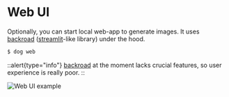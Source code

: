 # Web UI

Optionally, you can start local web-app to generate images. It uses [backroad](https://backroad.sudomakes.art/) ([streamlit](https://streamlit.io/)-like library) under the hood.

```bash
$ dog web
```

::alert{type="info"}
  [backroad](https://backroad.sudomakes.art/) at the moment lacks crucial features, so user experience is really poor.
::

![Web UI example](/web-ui-example.png)